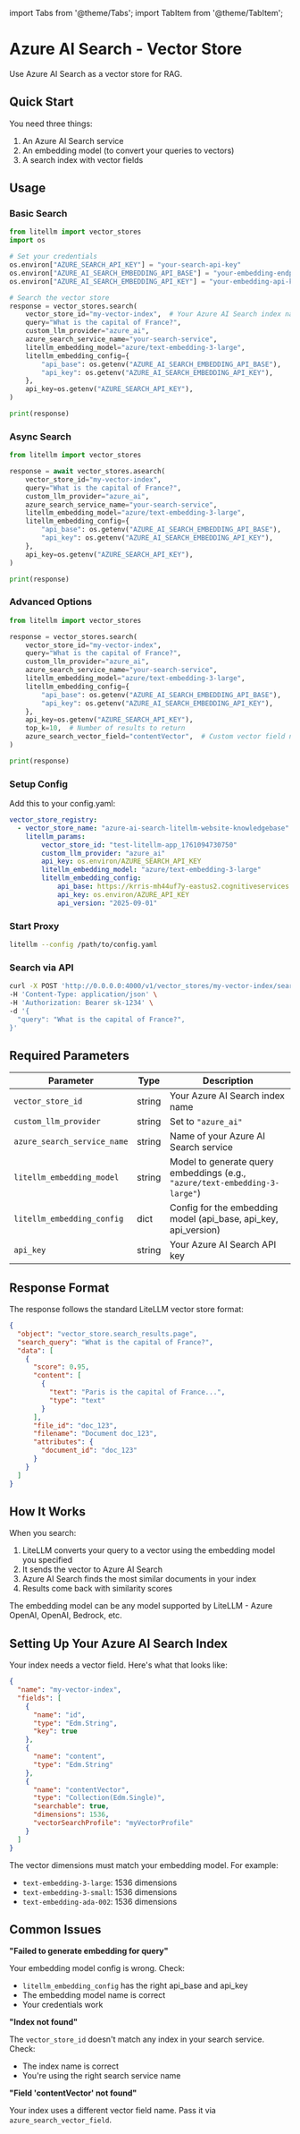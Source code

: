 import Tabs from '@theme/Tabs';
import TabItem from '@theme/TabItem';

# Azure AI Search - Vector Store

Use Azure AI Search as a vector store for RAG.

## Quick Start

You need three things:
1. An Azure AI Search service
2. An embedding model (to convert your queries to vectors)
3. A search index with vector fields

## Usage

<Tabs>
<TabItem value="sdk" label="SDK">

### Basic Search

```python
from litellm import vector_stores
import os

# Set your credentials
os.environ["AZURE_SEARCH_API_KEY"] = "your-search-api-key"
os.environ["AZURE_AI_SEARCH_EMBEDDING_API_BASE"] = "your-embedding-endpoint"
os.environ["AZURE_AI_SEARCH_EMBEDDING_API_KEY"] = "your-embedding-api-key"

# Search the vector store
response = vector_stores.search(
    vector_store_id="my-vector-index",  # Your Azure AI Search index name
    query="What is the capital of France?",
    custom_llm_provider="azure_ai",
    azure_search_service_name="your-search-service",
    litellm_embedding_model="azure/text-embedding-3-large",
    litellm_embedding_config={
        "api_base": os.getenv("AZURE_AI_SEARCH_EMBEDDING_API_BASE"),
        "api_key": os.getenv("AZURE_AI_SEARCH_EMBEDDING_API_KEY"),
    },
    api_key=os.getenv("AZURE_SEARCH_API_KEY"),
)

print(response)
```

### Async Search

```python
from litellm import vector_stores

response = await vector_stores.asearch(
    vector_store_id="my-vector-index",
    query="What is the capital of France?",
    custom_llm_provider="azure_ai",
    azure_search_service_name="your-search-service",
    litellm_embedding_model="azure/text-embedding-3-large",
    litellm_embedding_config={
        "api_base": os.getenv("AZURE_AI_SEARCH_EMBEDDING_API_BASE"),
        "api_key": os.getenv("AZURE_AI_SEARCH_EMBEDDING_API_KEY"),
    },
    api_key=os.getenv("AZURE_SEARCH_API_KEY"),
)

print(response)
```

### Advanced Options

```python
from litellm import vector_stores

response = vector_stores.search(
    vector_store_id="my-vector-index",
    query="What is the capital of France?",
    custom_llm_provider="azure_ai",
    azure_search_service_name="your-search-service",
    litellm_embedding_model="azure/text-embedding-3-large",
    litellm_embedding_config={
        "api_base": os.getenv("AZURE_AI_SEARCH_EMBEDDING_API_BASE"),
        "api_key": os.getenv("AZURE_AI_SEARCH_EMBEDDING_API_KEY"),
    },
    api_key=os.getenv("AZURE_SEARCH_API_KEY"),
    top_k=10,  # Number of results to return
    azure_search_vector_field="contentVector",  # Custom vector field name
)

print(response)
```

</TabItem>

<TabItem value="proxy" label="PROXY">

### Setup Config

Add this to your config.yaml:

```yaml
vector_store_registry:
  - vector_store_name: "azure-ai-search-litellm-website-knowledgebase"
    litellm_params:
        vector_store_id: "test-litellm-app_1761094730750"
        custom_llm_provider: "azure_ai"
        api_key: os.environ/AZURE_SEARCH_API_KEY
        litellm_embedding_model: "azure/text-embedding-3-large"
        litellm_embedding_config:
            api_base: https://krris-mh44uf7y-eastus2.cognitiveservices.azure.com/
            api_key: os.environ/AZURE_API_KEY
            api_version: "2025-09-01"
```

### Start Proxy

```bash
litellm --config /path/to/config.yaml
```

### Search via API

```bash
curl -X POST 'http://0.0.0.0:4000/v1/vector_stores/my-vector-index/search' \
-H 'Content-Type: application/json' \
-H 'Authorization: Bearer sk-1234' \
-d '{
  "query": "What is the capital of France?",
}'
```

</TabItem>
</Tabs>

## Required Parameters

| Parameter | Type | Description |
|-----------|------|-------------|
| `vector_store_id` | string | Your Azure AI Search index name |
| `custom_llm_provider` | string | Set to `"azure_ai"` |
| `azure_search_service_name` | string | Name of your Azure AI Search service |
| `litellm_embedding_model` | string | Model to generate query embeddings (e.g., `"azure/text-embedding-3-large"`) |
| `litellm_embedding_config` | dict | Config for the embedding model (api_base, api_key, api_version) |
| `api_key` | string | Your Azure AI Search API key |

## Response Format

The response follows the standard LiteLLM vector store format:

```json
{
  "object": "vector_store.search_results.page",
  "search_query": "What is the capital of France?",
  "data": [
    {
      "score": 0.95,
      "content": [
        {
          "text": "Paris is the capital of France...",
          "type": "text"
        }
      ],
      "file_id": "doc_123",
      "filename": "Document doc_123",
      "attributes": {
        "document_id": "doc_123"
      }
    }
  ]
}
```

## How It Works

When you search:

1. LiteLLM converts your query to a vector using the embedding model you specified
2. It sends the vector to Azure AI Search
3. Azure AI Search finds the most similar documents in your index
4. Results come back with similarity scores

The embedding model can be any model supported by LiteLLM - Azure OpenAI, OpenAI, Bedrock, etc.

## Setting Up Your Azure AI Search Index

Your index needs a vector field. Here's what that looks like:

```json
{
  "name": "my-vector-index",
  "fields": [
    {
      "name": "id",
      "type": "Edm.String",
      "key": true
    },
    {
      "name": "content",
      "type": "Edm.String"
    },
    {
      "name": "contentVector",
      "type": "Collection(Edm.Single)",
      "searchable": true,
      "dimensions": 1536,
      "vectorSearchProfile": "myVectorProfile"
    }
  ]
}
```

The vector dimensions must match your embedding model. For example:
- `text-embedding-3-large`: 1536 dimensions
- `text-embedding-3-small`: 1536 dimensions
- `text-embedding-ada-002`: 1536 dimensions


## Common Issues

**"Failed to generate embedding for query"**

Your embedding model config is wrong. Check:
- `litellm_embedding_config` has the right api_base and api_key
- The embedding model name is correct
- Your credentials work

**"Index not found"**

The `vector_store_id` doesn't match any index in your search service. Check:
- The index name is correct
- You're using the right search service name

**"Field 'contentVector' not found"**

Your index uses a different vector field name. Pass it via `azure_search_vector_field`.

